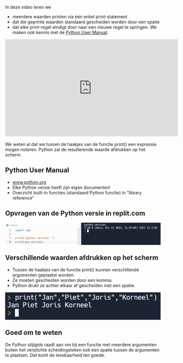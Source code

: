 In deze video leren we
* meerdere waarden printen via één enkel print-statement
* dat die geprinte waarden standaard gescheiden worden door een spatie
* dat elke print-regel eindigt door naar een nieuwe regel te springen. We maken ook kennis met de <a href="https://www.python.org/">Python User Manual</a>.

<div align="center">
  <iframe width="560" height="315" src="https://www.youtube.com/embed/hc5m5YPZ564" title="YouTube video player" frameborder="0" allow="accelerometer; autoplay; clipboard-write; encrypted-media; gyroscope; picture-in-picture; web-share" allowfullscreen></iframe>
</div>

We weten al dat we tussen de haakjes van de functie print() een expressie mogen noteren. Python zal de resulterende waarde afdrukken op het scherm.

## Python User Manual
* <a href="https://www.python.org/">www.python.org</a>
* Elke Python versie heeft zijn eigen documenten!
* Overzicht built-in functies (standaard Python functie) in ”library reference”

## Opvragen van de Python versie in replit.com
<div align="center">
  <img src="media/python_version.png" align="center" width="600px" data-caption="Python versie opvragen in Repl.it." />
</div>

## Verschillende waarden afdrukken op het scherm
* Tussen de haakjes van de functie print() kunnen verschillende argumenten geplaatst worden.
* Ze moeten gescheiden worden door een komma.
* Python drukt ze achter elkaar af gescheiden met een spatie.

<div align="center">
  <img src="media/functie_print_meerdere_argumenten.png" align="center" width="600px" data-caption="Verschillende waarden afdrukken met de print()-functie." />
</div>

## Goed om te weten
De Python stijlgids raadt aan om bij een functie met meerdere argumenten buiten het verplichte scheidingsteken ook een spatie tussen de argumenten te plaatsen.
Dat komt de leesbaarheid ten goede.
